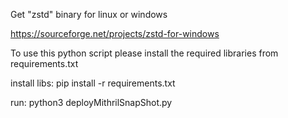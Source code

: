 Get "zstd" binary for linux or windows

https://sourceforge.net/projects/zstd-for-windows

To use this python script please install the required libraries from requirements.txt

install libs: pip install -r requirements.txt

run: python3 deployMithrilSnapShot.py
